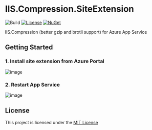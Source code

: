# IIS.Compression.SiteExtension

![Build](https://github.com/shibayan/IIS.Compression.SiteExtension/workflows/Build/badge.svg)
[![License](https://img.shields.io/github/license/shibayan/IIS.Compression.SiteExtension.svg)](https://github.com/shibayan/IIS.Compression.SiteExtension/blob/master/LICENSE)
[![NuGet](https://img.shields.io/nuget/v/IIS.Compression.SiteExtension.svg)](https://www.nuget.org/packages/IIS.Compression.SiteExtension)

IIS.Compression (better gzip and brotli support) for Azure App Service

## Getting Started

### 1. Install site extension from Azure Portal

![image](https://user-images.githubusercontent.com/1356444/46580013-2cf4b400-ca57-11e8-9c72-b12fd5b3e70c.png)

### 2. Restart App Service

![image](https://user-images.githubusercontent.com/1356444/51485638-f4989c00-1de1-11e9-853b-118a6b346e45.png)

## License

This project is licensed under the [MIT License](https://github.com/shibayan/IIS.Compression.SiteExtension/blob/master/LICENSE)
